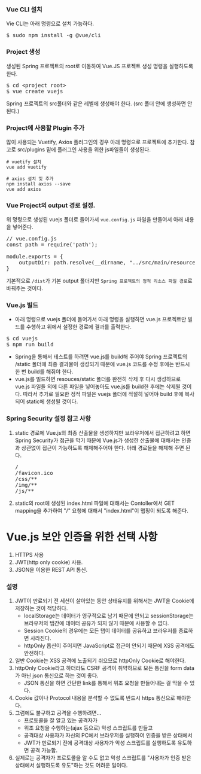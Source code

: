 ### Vue CLI 설치
Vie CLI는 아래 명령으로 설치 가능하다. 
<pre>$ sudo npm install -g @vue/cli</pre>

### Project 생성
생성된 Spring 프로젝트의 root로 이동하여 Vue.JS 프로젝트 생성 명령을 실행하도록 한다.
<pre>$ cd &lt;project root&gt;
$ vue create vuejs</pre>
Spring 프로젝트의 src폴더와 같은 레벨에 생성해야 한다. (src 폴더 안에 생성하면 안된다.)

### Project에 사용할 Plugin 추가
많이 사용되는 Vuetify, Axios 플러그인의 경우 아래 명령으로 프로젝트에 추가한다.
참고로 src/plugins 밑에 플러그인 사용을 위한 js파일들이 생성된다.
<pre><code># vuetify 설치
vue add vuetify

# axios 설치 및 추가
npm install axios --save
vue add axios</code></pre>

### Vue Project의 output 경로 설정.
위 명령으로 생성된 vuejs 폴더로 들어가서 `vue.config.js` 파일을 만들어서 아래 내용을 넣어준다.
<pre>// vue.config.js
const path = require('path');

module.exports = {
    outputDir: path.resolve(__dirname, "../src/main/resources/static")
}
</pre>
기본적으로 `/dist`가 기본 output 폴더지만 `Spring 프로젝트의 정적 리소스 파일 경로`로 바꿔주는 것이다.

### Vue.js 빌드
- 아래 명령으로 vuejs 폴더에 들어가서 아래 명령을 실행하면 vue.js 프로젝트만 빌드를 수행하고 위에서 설정한 경로에 결과를 출력한다.
<pre>$ cd vuejs
$ npm run build
</pre> 
- Spring을 통해서 테스트를 하려면 vue.js를 build해 주어야 Spring 프로젝트의 /static 폴더에 최종 결과물이 생성되기 때문에
vue.js 코드를 수정 후에는 반드시 한 번 build를 해줘야 한다.
- vue.js를 빌드하면 resouces/static 폴더를 완전히 삭제 후 다시 생성하므로 vue.js 파일들 외에 다른 파일을 넣어놓아도 vue.js를 
build한 후에는 삭제될 것이다. 따라서 추가로 필요한 정적 파일은 vuejs 폴더에 적절히 넣어야 build 후에 복사되어 static에 생성될 것이다. 

### Spring Security 설정 참고 사항
1. static 경로에 Vue.js의 최종 산출물을 생성하지만 브라우저에서 접근하려고 하면 Spring Security가 접근을 막기 때문에 Vue.js가 생성한 산출물에 
대해서는 인증과 상관없이 접근이 가능하도록 해제해주어야 한다. 아래 경로들을 해제해 주면 된다.
   <pre>/
   /favicon.ico
   /css/**
   /img/**
   /js/**</pre>
2. static의 root에 생성된 index.html 파일에 대해서는 Contoller에서 GET mapping을 추가하여 "/" 요청에 대해서 "index.html"이 맵핑이 되도록 해준다.

# Vue.js 보안 인증을 위한 선택 사항
1. HTTPS 사용
2. JWT(http only cookie) 사용.
3. JSON을 이용한 REST API 통신.

### 설명 
1. JWT이 만료되기 전 세션이 살아있는 동안 상태유지를 위해서는 JWT을 Cookie에 저장하는 것이 적당하다. 
   - localStorage는 데이터가 영구적으로 남기 때문에 안되고 sessionStorage는 브라우저의 탭간에 데이터 공유가 되지 않기 때문에 사용할 수 없다.
   - Session Cookie의 경우에는 모든 탭이 데이터를 공유하고 브라우저를 종료하면 사라진다. 
   - httpOnly 옵션이 주어지면 JavaScript로 접근이 안되기 때문에 XSS 공격에도 안전하다.
2. 일반 Cookie는 XSS 공격에 노출되기 쉬으므로 httpOnly Cookie로 해야한다.
3. httpOnly Cookie라고 하더라도 CSRF 공격이 취약하므로 모든 통신을 form data가 아닌 json 통신으로 하는 것이 좋다.
   - JSON 통신을 하면 간단한 link를 통해서 위조 요청을 만들어내는 걸 막을 수 있다. 
4. Cookie 값이나 Protocol 내용을 분석할 수 없도록 반드시 https 통신으로 해야한다.
5. 그럼에도 불구하고 공격을 수행하려면...
   - 프로토콜을 잘 알고 있는 공격자가 
   - 위조 요청을 수행하는(ajax 등으로) 악성 스크립트를 만들고
   - 공격대상 사용자가 자신의 PC에서 브라우저를 실행하여 인증을 받은 상태에서 
   - JWT가 만료되기 전에 공격대상 사용자가 악성 스크립트를 실행하도록 유도하면 공격 가능함. 
6. 실제로는 공격자가 프로토콜을 알 수도 없고 악성 스크립트를 "사용자가 인증 받은 상태에서 실행하도록 유도"하는 것도 어려운 일이다.
